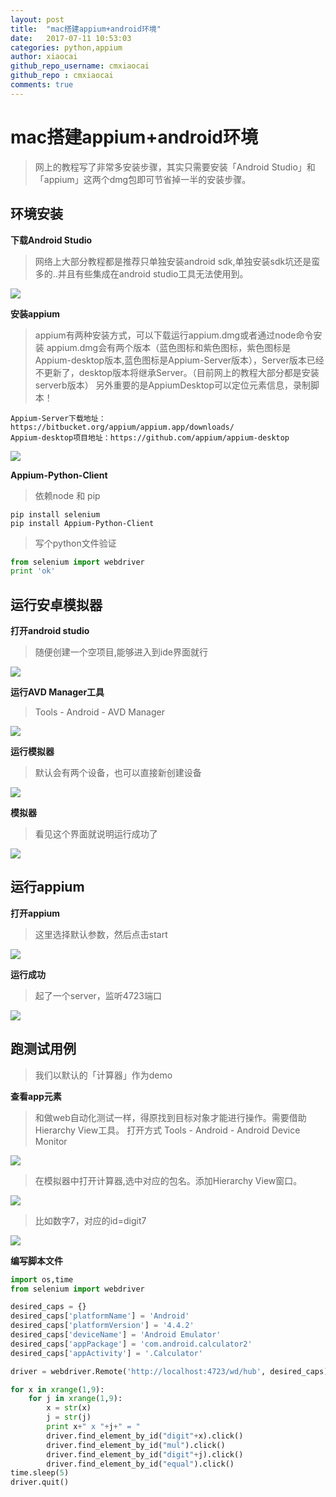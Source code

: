 ```yaml
---
layout: post
title:  "mac搭建appium+android环境"
date:   2017-07-11 10:53:03
categories: python,appium
author: xiaocai
github_repo_username: cmxiaocai
github_repo : cmxiaocai
comments: true
---
```


# mac搭建appium+android环境

> 网上的教程写了非常多安装步骤，其实只需要安装「Android Studio」和「appium」这两个dmg包即可节省掉一半的安装步骤。

## 环境安装

**下载Android Studio**

> 网络上大部分教程都是推荐只单独安装android sdk,单独安装sdk坑还是蛮多的..并且有些集成在android studio工具无法使用到。 

![](http://www.xiaocai.name/uploads/201711/15095480678841.jpg)

**安装appium**

> appium有两种安装方式，可以下载运行appium.dmg或者通过node命令安装
> appium.dmg会有两个版本（蓝色图标和紫色图标，紫色图标是Appium-desktop版本,蓝色图标是Appium-Server版本），Server版本已经不更新了，desktop版本将继承Server。（目前网上的教程大部分都是安装serverb版本）
> 另外重要的是AppiumDesktop可以定位元素信息，录制脚本！

```
Appium-Server下载地址：https://bitbucket.org/appium/appium.app/downloads/
Appium-desktop项目地址：https://github.com/appium/appium-desktop
```

![](http://www.xiaocai.name/uploads/201711/15095480855461.jpg)


**Appium-Python-Client**

> 依赖node 和 pip

```
pip install selenium
pip install Appium-Python-Client
```

> 写个python文件验证

```python
from selenium import webdriver
print 'ok'
```

## 运行安卓模拟器

**打开android studio**

> 随便创建一个空项目,能够进入到ide界面就行

![](http://www.xiaocai.name/uploads/201711/15095498789200.jpg)

**运行AVD Manager工具**

> Tools - Android - AVD Manager

![](http://www.xiaocai.name/uploads/201711/15095499761401.jpg)

**运行模拟器**

> 默认会有两个设备，也可以直接新创建设备

![](http://www.xiaocai.name/uploads/201711/15095501129264.jpg)

**模拟器**

> 看见这个界面就说明运行成功了

![](http://www.xiaocai.name/uploads/201711/15095502734609.jpg)


## 运行appium

**打开appium**

> 这里选择默认参数，然后点击start

![](http://www.xiaocai.name/uploads/201711/15095503762294.jpg)

**运行成功**

> 起了一个server，监听4723端口

![](http://www.xiaocai.name/uploads/201711/15095504239243.jpg)


## 跑测试用例

> 我们以默认的「计算器」作为demo

**查看app元素**

> 和做web自动化测试一样，得原找到目标对象才能进行操作。需要借助Hierarchy View工具。
> 打开方式  Tools - Android - Android Device Monitor

![](http://www.xiaocai.name/uploads/201711/15095506725773.jpg)

> 在模拟器中打开计算器,选中对应的包名。添加Hierarchy View窗口。

![](http://www.xiaocai.name/uploads/201711/15095508655842.jpg)

> 比如数字7，对应的id=digit7

![](http://www.xiaocai.name/uploads/201711/15095511220342.jpg)


**编写脚本文件**

```python
import os,time
from selenium import webdriver

desired_caps = {}
desired_caps['platformName'] = 'Android'
desired_caps['platformVersion'] = '4.4.2'
desired_caps['deviceName'] = 'Android Emulator'
desired_caps['appPackage'] = 'com.android.calculator2'
desired_caps['appActivity'] = '.Calculator'

driver = webdriver.Remote('http://localhost:4723/wd/hub', desired_caps)

for x in xrange(1,9):
    for j in xrange(1,9):
        x = str(x)
        j = str(j)
        print x+" x "+j+" = "
        driver.find_element_by_id("digit"+x).click()
        driver.find_element_by_id("mul").click()
        driver.find_element_by_id("digit"+j).click()
        driver.find_element_by_id("equal").click()
time.sleep(5)
driver.quit()
```
